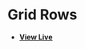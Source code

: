 # Grid Rows

- [**View Live**](https://tahmid-sarker.github.io/Modern-HTML-CSS-Notes/11-CSS-Grid/03-Grid-Rows/)